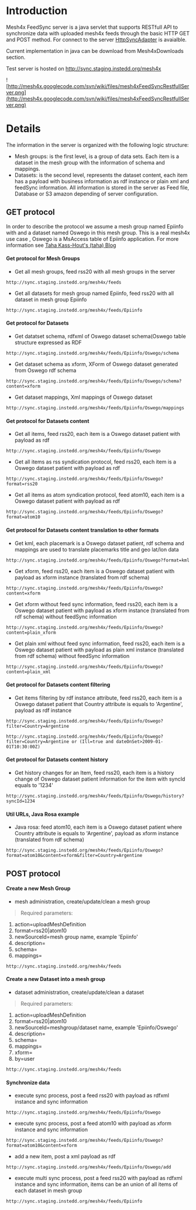 # Introduction #

Mesh4x FeedSync server is a java servlet that supports RESTfull API to synchronize data with uploaded mesh4x feeds through the basic HTTP GET and POST method. For connect to the server [HttpSyncAdapter](HowToUseHTTPAdapter.md) is avaialble.

Current implementation in java can be download from Mesh4xDownloads section.

Test server is hosted on http://sync.staging.instedd.org/mesh4x

![http://mesh4x.googlecode.com/svn/wiki/files/mesh4xFeedSyncRestfullServer.png](http://mesh4x.googlecode.com/svn/wiki/files/mesh4xFeedSyncRestfullServer.png)

# Details #
The information in the server is organized with the following logic structure:
  * Mesh groups: is the first level, is a group of data sets. Each item is a dataset in the mesh group with the information of schema and mappings.
  * Datasets: is the second level, represents the dataset content, each item has a payload with business information as rdf instance or plain xml and feedSync information.
All information is stored in the server as Feed file, Database or S3 amazon depending of server configuration.


## GET protocol ##
In order to describe the protocol we assume a mesh group named Epiinfo with and a dataset named Oswego in this mesh group. This is a real mesh4x use case , Oswego is a MsAccess table of Epiinfo application. For more information see [Taha Kass-Hout's (taha) Blog](http://taha.instedd.org/search/label/Mesh)


#### Get protocol for Mesh Groups ####
  * Get all mesh groups, feed rss20 with all mesh groups in the server
```
http://sync.staging.instedd.org/mesh4x/feeds
```

  * Get all datasets for mesh group named Epiinfo, feed rss20 with all dataset in mesh group Epiinfo
```
http://sync.staging.instedd.org/mesh4x/feeds/Epiinfo
```

#### Get protocol for Datasets ####
  * Get datatset schema, rdfxml of Oswego dataset schema(Oswego table structure expressed as RDF
```
http://sync.staging.instedd.org/mesh4x/feeds/Epiinfo/Oswego/schema
```

  * Get dataset schema as xform, XForm of Oswego dataset generated from Oswego rdf schema
```
http://sync.staging.instedd.org/mesh4x/feeds/Epiinfo/Oswego/schema?content=xform
```

  * Get dataset mappings, Xml mappings of Oswego dataset
```
http://sync.staging.instedd.org/mesh4x/feeds/Epiinfo/Oswego/mappings
```

#### Get protocol for Datasets content ####
  * Get all items, feed rss20, each item is a Oswego dataset patient with payload as rdf
```
http://sync.staging.instedd.org/mesh4x/feeds/Epiinfo/Oswego	
```

  * Get all items as rss syndication protocol, feed rss20, each item is a Oswego dataset patient with payload as rdf
```
http://sync.staging.instedd.org/mesh4x/feeds/Epiinfo/Oswego?format=rss20
```

  * Get all items as atom syndication protocol, feed atom10, each item is a Oswego dataset patient with payload as rdf
```
http://sync.staging.instedd.org/mesh4x/feeds/Epiinfo/Oswego?format=atom10	
```

#### Get protocol for Datasets content translation to other formats ####
  * Get kml, each placemark is a Oswego dataset patient, rdf schema and mappings are used to translate placemarks title and geo lat/lon data
```
http://sync.staging.instedd.org/mesh4x/feeds/Epiinfo/Oswego?format=kml	
```

  * Get xform, feed rss20, each item is a Oswego dataset patient with payload as xform instance (translated from rdf schema)
```
http://sync.staging.instedd.org/mesh4x/feeds/Epiinfo/Oswego?content=xform	
```

  * Get xform without feed sync information, feed rss20, each item is a Oswego dataset patient with payload as xform instance (translated from rdf schema) without feedSync information
```
http://sync.staging.instedd.org/mesh4x/feeds/Epiinfo/Oswego?content=plain_xform	
```

  * Get plain xml without feed sync information, feed rss20, each item is a Oswego dataset patient with payload as plain xml instance (translated from rdf schema) without feedSync information
```
http://sync.staging.instedd.org/mesh4x/feeds/Epiinfo/Oswego?content=plain_xml	
```

#### Get protocol for Datasets content filtering ####
  * Get items filtering by rdf instance attribute, feed rss20, each item is a Oswego dataset patient that Country attribute is equals to 'Argentine', payload as rdf instance
```
http://sync.staging.instedd.org/mesh4x/feeds/Epiinfo/Oswego?filter=Country=Argentine

http://sync.staging.instedd.org/mesh4x/feeds/Epiinfo/Oswego?filter=Country=Argentine or (Ill=true and dateOnSet>2009-01-01T10:30:00Z)
```

#### Get protocol for Datasets content history ####
  * Get history changes for an Item, feed rss20, each item is a history change of Oswego dataset patient information for the item with syncId equals to '1234'
```
http://sync.staging.instedd.org/mesh4x/feeds/Epiinfo/Oswego/history?syncId=1234	
```

#### Util URLs, Java Rosa example ####
  * Java rosa: feed atom10, each item is a Oswego dataset patient where Country attribute is equals to 'Argentine', payload as xform instance (translated from rdf schema)
```
http://sync.staging.instedd.org/mesh4x/feeds/Epiinfo/Oswego?format=atom10&content=xform&filter=Country=Argentine
```


## POST protocol ##
#### Create a new Mesh Group ####
  * mesh administration, create/update/clean a mesh group
> Required parameters:
  1. action=uploadMeshDefinition
  1. format=rss20|atom10
  1. newSourceId=mesh group name, example 'Epiinfo'
  1. description=<a description>
  1. schema=<rdfxml or null>
  1. mappings=<mappings xml or null>
```
http://sync.staging.instedd.org/mesh4x/feeds 
```


#### Create a new Dataset into a mesh group ####
  * dataset administration, create/update/clean a dataset
> Required parameters:
  1. action=uploadMeshDefinition
  1. format=rss20|atom10
  1. newSourceId=meshgroup/dataset name, example 'Epiinfo/Oswego'
  1. description=<a description>
  1. schema=<rdfxml or null>
  1. mappings=<mappings xml or null>
  1. xform=<xform xml>
  1. by=user


```
http://sync.staging.instedd.org/mesh4x/feeds	
```

#### Synchronize data ####
  * execute sync process, post a feed rss20 with payload as rdfxml instance and sync information
```
http://sync.staging.instedd.org/mesh4x/feeds/Epiinfo/Oswego	
```

  * execute sync process, post a feed atom10 with payload as xform instance and sync information
```
http://sync.staging.instedd.org/mesh4x/feeds/Epiinfo/Oswego?format=atom10&content=xform	
```

  * add a new item, post a xml payload as rdf
```
http://sync.staging.instedd.org/mesh4x/feeds/Epiinfo/Oswego/add	
```

  * execute multi sync process, post a feed rss20 with payload as rdfxml instance and sync information, items can be an union of all items of each dataset in mesh group
```
http://sync.staging.instedd.org/mesh4x/feeds/Epiinfo
```